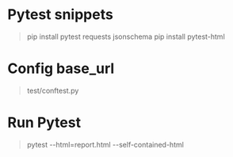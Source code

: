 # Pytest snippets
> pip install pytest requests jsonschema
> pip install pytest-html

# Config base_url
> test/conftest.py 

# Run Pytest
> pytest --html=report.html --self-contained-html
